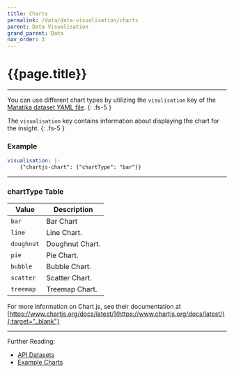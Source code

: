 ```yaml
---
title: Charts
permalink: /data/data-visualisation/charts
parent: Data Visualisation
grand_parent: Data
nav_order: 3
---
```


# {{page.title}}

---

You can use different chart types by utilizing the `visulisation` key of the [Matatika dataset YAML file]({{site.baseurl}}/data/data-visualisation/dataset-yaml).
{: .fs-5 }

The `visualisation` key contains information about displaying the chart for the insight.
{: .fs-5 }

### Example

```yaml
visualisation: |-
    {"chartjs-chart": {"chartType": "bar"}}
```

---

### chartType Table

Value | Description
----- | -----------
`bar` | Bar Chart
`line` | Line Chart.
`doughnut` | Doughnut Chart.
`pie` | Pie Chart.
`bubble` | Bubble Chart.
`scatter` | Scatter Chart.
`treemap` | Treemap Chart.

For more information on Chart.js, see their documentation at [https://www.chartjs.org/docs/latest/](https://www.chartjs.org/docs/latest/){:target="_blank"}

---

Further Reading: 

- [API Datasets]({{site.baseurl}}/api/resources/datasets)
- [Example Charts](basic-examples)